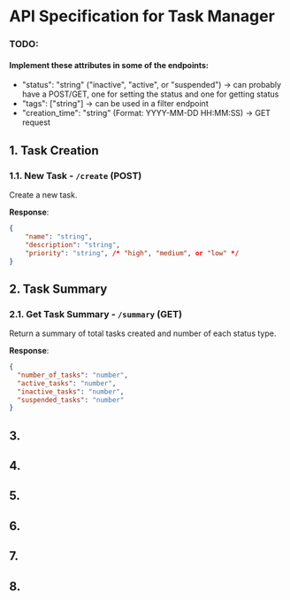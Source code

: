 # API Specification for Task Manager

 
 ### TODO: 
#### Implement these attributes in some of the endpoints:
- "status": "string"  ("inactive", "active", or "suspended") -> can probably have a POST/GET, one for setting the status and one for getting status
- "tags": ["string"] -> can be used in a filter endpoint
- "creation_time": "string" (Format: YYYY-MM-DD HH:MM:SS) -> GET request

## 1. Task Creation

### 1.1. New Task - `/create` (POST)

Create a new task.

**Response**:

```json
{
    "name": "string",
    "description": "string",
    "priority": "string", /* "high", "medium", or "low" */
}
```
## 2. Task Summary

### 2.1. Get Task Summary - `/summary` (GET)

Return a summary of total tasks created and number of each status type.

**Response**:
```json
{
  "number_of_tasks": "number",
  "active_tasks": "number",
  "inactive_tasks": "number",
  "suspended_tasks": "number"
}
```  
## 3.
## 4.
## 5.
## 6.
## 7.
## 8.
